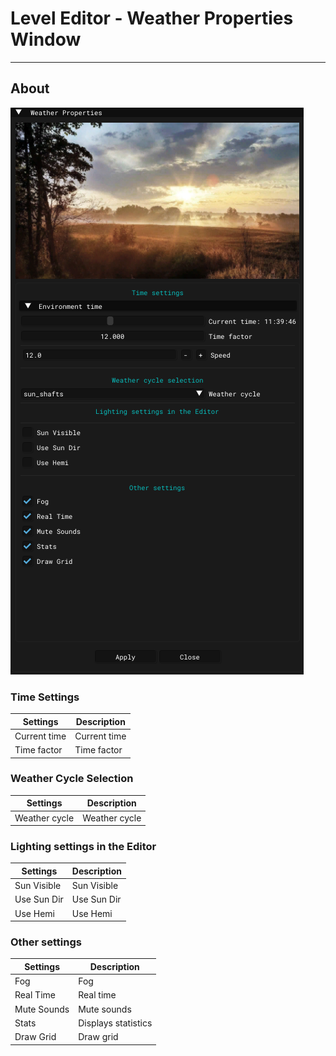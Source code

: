 # Level Editor - Weather Properties Window

___

## About

![alt text centred](../assets/images/weather-properties.png)

### Time Settings

| Settings | Description |
|---|---|
| Current time | Current time |
| Time factor | Time factor |

### Weather Cycle Selection

| Settings | Description |
|---|---|
| Weather cycle | Weather cycle |

### Lighting settings in the Editor

| Settings | Description |
|---|---|
| Sun Visible | Sun Visible |
| Use Sun Dir | Use Sun Dir |
| Use Hemi | Use Hemi |

### Other settings

| Settings | Description |
|---|---|
| Fog | Fog |
| Real Time | Real time |
| Mute Sounds | Mute sounds |
| Stats | Displays statistics |
| Draw Grid | Draw grid |
